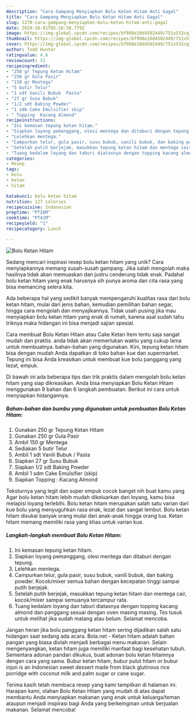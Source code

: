 ```yaml
---
description: "Cara Gampang Menyiapkan Bolu Ketan Hitam Anti Gagal"
title: "Cara Gampang Menyiapkan Bolu Ketan Hitam Anti Gagal"
slug: 1270-cara-gampang-menyiapkan-bolu-ketan-hitam-anti-gagal
date: 2020-10-01T05:16:58.779Z
image: https://img-global.cpcdn.com/recipes/bf998e10d4502449/751x532cq70/bolu-ketan-hitam-foto-resep-utama.jpg
thumbnail: https://img-global.cpcdn.com/recipes/bf998e10d4502449/751x532cq70/bolu-ketan-hitam-foto-resep-utama.jpg
cover: https://img-global.cpcdn.com/recipes/bf998e10d4502449/751x532cq70/bolu-ketan-hitam-foto-resep-utama.jpg
author: Todd Hunter
ratingvalue: 4.6
reviewcount: 11
recipeingredient:
- "250 gr Tepung Ketan Hitam"
- "250 gr Gula Pasir"
- "150 gr Mentega"
- "5 butir Telur"
- "1 sdt Vanili Bubuk  Pasta"
- "27 gr Susu Bubuk"
- "1/2 sdt Baking Powder"
- "1 sdm Cake Emulsifier skip"
- " Topping  Kacang Almond"
recipeinstructions:
- "Ini kemasan tepung ketan hitam."
- "Siapkan loyang pemanggang, olesi mentega dan ditaburi dengan tepung."
- "Lelehkan mentega."
- "Campurkan telur, gula pasir, susu bubuk, vanili bubuk, dan baking powder. Kocok/mixer semua bahan dengan kecepatan tinggi sampai putih berjejak."
- "Setelah putih berjejak, masukkan tepung ketan hitam dan mentega cair, kocok/mixer sampai semuanya tercampur rata."
- "Tuang kedalam loyang dan taburi diatasnya dengan topping kacang almond dan panggang sesuai dengan oven masing masing. Tes tusuk untuk melihat jika sudah matang atau belum. Selamat mencoba."
categories:
- Resep
tags:
- bolu
- ketan
- hitam

katakunci: bolu ketan hitam 
nutrition: 127 calories
recipecuisine: Indonesian
preptime: "PT26M"
cooktime: "PT41M"
recipeyield: "1"
recipecategory: Lunch

---
```



![Bolu Ketan Hitam](https://img-global.cpcdn.com/recipes/bf998e10d4502449/751x532cq70/bolu-ketan-hitam-foto-resep-utama.jpg)

Sedang mencari inspirasi resep bolu ketan hitam yang unik? Cara menyiapkannya memang susah-susah gampang. Jika salah mengolah maka hasilnya tidak akan memuaskan dan justru cenderung tidak enak. Padahal bolu ketan hitam yang enak harusnya sih punya aroma dan cita rasa yang bisa memancing selera kita.

Ada beberapa hal yang sedikit banyak mempengaruhi kualitas rasa dari bolu ketan hitam, mulai dari jenis bahan, kemudian pemilihan bahan segar, hingga cara mengolah dan menyajikannya. Tidak usah pusing jika mau menyiapkan bolu ketan hitam yang enak di rumah, karena asal sudah tahu triknya maka hidangan ini bisa menjadi sajian spesial.

Cara membuat Bolu Ketan Hitam atau Cake Ketan Item tentu saja sangat mudah dan praktis. anda tidak akan memerlukan waktu yang cukup lama untuk membuatnya. bahan-bahan yang digunakan. Kini, tepung ketan hitam bisa dengan mudah Anda dapatkan di toko bahan kue dan supermarket. Tepung ini bisa Anda kreasikan untuk membuat kue bolu panggang yang lezat, empuk.


Di bawah ini ada beberapa tips dan trik praktis dalam mengolah bolu ketan hitam yang siap dikreasikan. Anda bisa menyiapkan Bolu Ketan Hitam menggunakan 9 bahan dan 6 langkah pembuatan. Berikut ini cara untuk menyiapkan hidangannya.

<!--inarticleads1-->

##### Bahan-bahan dan bumbu yang digunakan untuk pembuatan Bolu Ketan Hitam:

1. Gunakan 250 gr Tepung Ketan Hitam
1. Gunakan 250 gr Gula Pasir
1. Ambil 150 gr Mentega
1. Sediakan 5 butir Telur
1. Ambil 1 sdt Vanili Bubuk / Pasta
1. Siapkan 27 gr Susu Bubuk
1. Siapkan 1/2 sdt Baking Powder
1. Ambil 1 sdm Cake Emulsifier (skip)
1. Siapkan  Topping : Kacang Almond


Teksturnya yang legit dan super empuk cocok banget nih buat kamu yang Agar bolu ketan hitam lebih mudah dikeluarkan dari loyang, kamu bisa melapisi loyang terlebihi. Bolu ketan hitam merupakan salah satu varian dari kue bolu yang menyuguhkan rasa enak, lezat dan sangat lembut. Bolu ketan hitam disukai banyak orang mulai dari anak-anak hingga orang tua. Ketan hitam memang memiliki rasa yang khas untuk varian kue. 

<!--inarticleads2-->

##### Langkah-langkah membuat Bolu Ketan Hitam:

1. Ini kemasan tepung ketan hitam.
1. Siapkan loyang pemanggang, olesi mentega dan ditaburi dengan tepung.
1. Lelehkan mentega.
1. Campurkan telur, gula pasir, susu bubuk, vanili bubuk, dan baking powder. Kocok/mixer semua bahan dengan kecepatan tinggi sampai putih berjejak.
1. Setelah putih berjejak, masukkan tepung ketan hitam dan mentega cair, kocok/mixer sampai semuanya tercampur rata.
1. Tuang kedalam loyang dan taburi diatasnya dengan topping kacang almond dan panggang sesuai dengan oven masing masing. Tes tusuk untuk melihat jika sudah matang atau belum. Selamat mencoba.


Jangan heran jika bolu panggang ketan hitam sering dijadikan salah satu hidangan saat sedang ada acara. Bola.net - Ketan hitam adalah bahan pangan yang biasa diolah menjadi berbagai menu makanan. Selain mengenyangkan, ketan hitam juga memiliki manfaat bagi kesehatan tubuh. Sementara adonan pandan dikukus, buat adonan bolu ketan hitamnya dengan cara yang sama. Bubur ketan hitam, bubur pulut hitam or bubur injun is an Indonesian sweet dessert made from black glutinous rice porridge with coconut milk and palm sugar or cane sugar. 

Terima kasih telah membaca resep yang kami tampilkan di halaman ini. Harapan kami, olahan Bolu Ketan Hitam yang mudah di atas dapat membantu Anda menyiapkan makanan yang enak untuk keluarga/teman ataupun menjadi inspirasi bagi Anda yang berkeinginan untuk berjualan makanan. Selamat mencoba!
